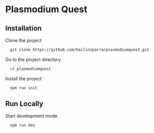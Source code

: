 # Plasmodium Quest

## Installation

Clone the project

```bash
  git clone https://github.com/hailinzparra/plasmodiumquest.git
```

Go to the project directory

```bash
  cd plasmodiumquest
```

Install the project

```bash
  npm run init
```

## Run Locally

Start development mode

```bash
  npm run dev
```
